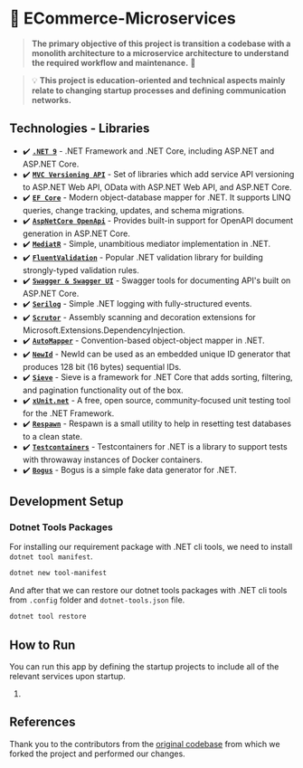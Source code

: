 # 🛒 ECommerce-Microservices

> **The primary objective of this project is transition a codebase with a monolith architecture to a microservice architecture to understand the required workflow and maintenance.** 🚀

> 💡 **This project is education-oriented and technical aspects mainly relate to changing startup processes and defining communication networks.**

## Technologies - Libraries

- ✔️ **[`.NET 9`](https://github.com/dotnet/aspnetcore)** - .NET Framework and .NET Core, including ASP.NET and ASP.NET Core.
- ✔️ **[`MVC Versioning API`](https://github.com/microsoft/aspnet-api-versioning)** - Set of libraries which add service API versioning to ASP.NET Web API, OData with ASP.NET Web API, and ASP.NET Core.
- ✔️ **[`EF Core`](https://github.com/dotnet/efcore)** - Modern object-database mapper for .NET. It supports LINQ queries, change tracking, updates, and schema migrations.
- ✔️ **[`AspNetCore OpenApi`](https://learn.microsoft.com/en-us/aspnet/core/fundamentals/openapi/aspnetcore-openapi?view=aspnetcore-9.0&tabs=visual-studio#configure-openapi-document-generation)** - Provides built-in support for OpenAPI document generation in ASP.NET Core.
- ✔️ **[`MediatR`](https://github.com/jbogard/MediatR)** - Simple, unambitious mediator implementation in .NET.
- ✔️ **[`FluentValidation`](https://github.com/FluentValidation/FluentValidation)** - Popular .NET validation library for building strongly-typed validation rules.
- ✔️ **[`Swagger & Swagger UI`](https://github.com/domaindrivendev/Swashbuckle.AspNetCore)** - Swagger tools for documenting API's built on ASP.NET Core.
- ✔️ **[`Serilog`](https://github.com/serilog/serilog)** - Simple .NET logging with fully-structured events.
- ✔️ **[`Scrutor`](https://github.com/khellang/Scrutor)** - Assembly scanning and decoration extensions for Microsoft.Extensions.DependencyInjection.
- ✔️ **[`AutoMapper`](https://github.com/AutoMapper/AutoMapper)** - Convention-based object-object mapper in .NET.
- ✔️ **[`NewId`](https://github.com/phatboyg/NewId)** - NewId can be used as an embedded unique ID generator that produces 128 bit (16 bytes) sequential IDs.
- ✔️ **[`Sieve`](https://github.com/Biarity/Sieve)** - Sieve is a framework for .NET Core that adds sorting, filtering, and pagination functionality out of the box.
- ✔️ **[`xUnit.net`](https://github.com/xunit/xunit)** - A free, open source, community-focused unit testing tool for the .NET Framework.
- ✔️ **[`Respawn`](https://github.com/jbogard/Respawn)** - Respawn is a small utility to help in resetting test databases to a clean state.
- ✔️ **[`Testcontainers`](https://github.com/testcontainers/testcontainers-dotnet)** - Testcontainers for .NET is a library to support tests with throwaway instances of Docker containers.
- ✔️ **[`Bogus`](https://github.com/bchavez/Bogus)** - Bogus is a simple fake data generator for .NET.

## Development Setup

### Dotnet Tools Packages
For installing our requirement package with .NET cli tools, we need to install `dotnet tool manifest`.
```bash
dotnet new tool-manifest

```
And after that we can restore our dotnet tools packages with .NET cli tools from `.config` folder and `dotnet-tools.json` file.
```bash
dotnet tool restore
```

## How to Run

You can run this app by defining the startup projects to include all of the relevant services upon startup.

1. 

## References

Thank you to the contributors from the [original codebase](https://github.com/meysamhadeli/ecommerce-monolith) from which we forked the project and performed our changes. 